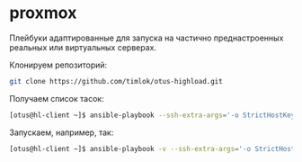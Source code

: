 # proxmox

Плейбуки адаптированные для запуска на частично преднастроенных реальных или виртуальных серверах.

Клонируем репозиторий:

```bash
git clone https://github.com/timlok/otus-highload.git
```

Получаем список тасок:

```bash
[otus@hl-client ~]$ ansible-playbook --ssh-extra-args='-o StrictHostKeyChecking=no -o UserKnownHostsFile=/dev/null' /home/otus/otus-highload/provisioning_proxmox/HA/00_all.yml -i /home/otus/otus-highload/provisioning_proxmox/HA/hosts --extra-vars @/home/otus/otus-highload/provisioning_proxmox/HA/variables --list-tasks
```

Запускаем, например, так:

```bash
[otus@hl-client ~]$ ansible-playbook -v --ssh-extra-args='-o StrictHostKeyChecking=no -o UserKnownHostsFile=/dev/null' /home/otus/otus-highload/provisioning_proxmox/HA/01_tuning_OS.yml -i /home/otus/otus-highload/provisioning_proxmox/HA/hosts --extra-vars @/home/otus/otus-highload/provisioning_proxmox/HA/variables
```

